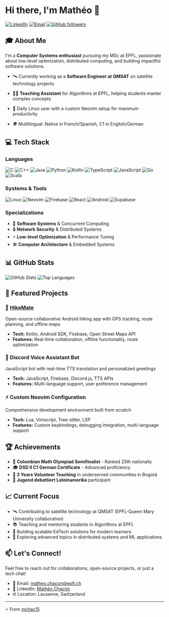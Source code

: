 # Hi there, I'm Mathéo 👋

[![LinkedIn](https://img.shields.io/badge/LinkedIn-0077B5?style=for-the-badge&logo=linkedin&logoColor=white)](https://www.linkedin.com/in/mathéo-chacón-ducommun-dit-verron-32b3251ba)
[![Email](https://img.shields.io/badge/Email-D14836?style=for-the-badge&logo=gmail&logoColor=white)](mailto:matheo.chacon@epfl.ch)
[![GitHub followers](https://img.shields.io/github/followers/mchac15?style=for-the-badge)](https://github.com/mchac15)

## 🎓 About Me

I'm a **Computer Systems enthusiast** pursuing my MSc at EPFL, passionate about low-level optimization, distributed computing, and building impactful software solutions.

- 🛰️ Currently working as a **Software Engineer at QMSAT** on satellite technology projects
- 👨‍🏫 **Teaching Assistant** for Algorithms at EPFL, helping students master complex concepts

- 🐧 Daily Linux user with a custom Neovim setup for maximum productivity
- 🌍 Multilingual: Native in French/Spanish, C1 in English/German

## 💻 Tech Stack

### Languages
![C](https://img.shields.io/badge/C-00599C?style=flat-square&logo=c&logoColor=white)
![C++](https://img.shields.io/badge/C++-00599C?style=flat-square&logo=c%2B%2B&logoColor=white)
![Java](https://img.shields.io/badge/Java-ED8B00?style=flat-square&logo=openjdk&logoColor=white)
![Python](https://img.shields.io/badge/Python-3776AB?style=flat-square&logo=python&logoColor=white)
![Kotlin](https://img.shields.io/badge/Kotlin-7F52FF?style=flat-square&logo=kotlin&logoColor=white)
![TypeScript](https://img.shields.io/badge/TypeScript-007ACC?style=flat-square&logo=typescript&logoColor=white)
![JavaScript](https://img.shields.io/badge/JavaScript-F7DF1E?style=flat-square&logo=javascript&logoColor=black)
![Go](https://img.shields.io/badge/Go-00ADD8?style=flat-square&logo=go&logoColor=white)
![Scala](https://img.shields.io/badge/Scala-DC322F?style=flat-square&logo=scala&logoColor=white)

### Systems & Tools
![Linux](https://img.shields.io/badge/Linux-FCC624?style=flat-square&logo=linux&logoColor=black)
![Neovim](https://img.shields.io/badge/Neovim-57A143?style=flat-square&logo=neovim&logoColor=white)
![Firebase](https://img.shields.io/badge/Firebase-FFCA28?style=flat-square&logo=firebase&logoColor=black)
![React](https://img.shields.io/badge/React-61DAFB?style=flat-square&logo=react&logoColor=black)
![Android](https://img.shields.io/badge/Android-3DDC84?style=flat-square&logo=android&logoColor=white)
![Supabase](https://img.shields.io/badge/Supabase-3FCF8E?style=flat-square&logo=supabase&logoColor=white)

### Specializations
- 🔧 **Software Systems** & Concurrent Computing
- 🔒 **Network Security** & Distributed Systems
- ⚡ **Low-level Optimization** & Performance Tuning
- 🛠️ **Computer Architecture** & Embedded Systems

## 📊 GitHub Stats

![GitHub Stats](https://github-readme-stats.vercel.app/api?username=mchac15&show_icons=true&theme=dark&count_private=true)
![Top Languages](https://github-readme-stats.vercel.app/api/top-langs/?username=mchac15&layout=compact&theme=dark)

## 🚀 Featured Projects

### 🥾 [HikeMate](https://github.com/HikeMate/hikeMateApp)
Open-source collaborative Android hiking app with GPS tracking, route planning, and offline maps
- **Tech:** Kotlin, Android SDK, Firebase, Open Street Maps API
- **Features:** Real-time collaboration, offline functionality, route optimization


### 🤖 Discord Voice Assistant Bot
JavaScript bot with real-time TTS translation and personalized greetings
- **Tech:** JavaScript, Firebase, Discord.js, TTS APIs
- **Features:** Multi-language support, user preference management

### ⚡ Custom Neovim Configuration
Comprehensive development environment built from scratch
- **Tech:** Lua, Vimscript, Tree-sitter, LSP
- **Features:** Custom keybindings, debugging integration, multi-language support

## 🏆 Achievements

- 🥈 **Colombian Math Olympiad Semifinalist** - Ranked 25th nationally
- 🎓 **DSD II C1 German Certificate** - Advanced proficiency
- 🌟 **2 Years Volunteer Teaching** in underserved communities in Bogotá
- 🎤 **Jugend debattiert Lateinamerika** participant

## 📈 Current Focus

- 🛰️ Contributing to satellite technology at QMSAT (EPFL-Queen Mary University collaboration)
- 📚 Teaching and mentoring students in Algorithms at EPFL
- 🚀 Building scalable EdTech solutions for modern learners
- 🔬 Exploring advanced topics in distributed systems and ML applications

## 📫 Let's Connect!

Feel free to reach out for collaborations, open-source projects, or just a tech chat!

- 📧 Email: matheo.chacon@epfl.ch
- 💼 LinkedIn: [Mathéo Chacón](https://www.linkedin.com/in/mathéo-chacón-ducommun-dit-verron-32b3251ba)
- 🌐 Location: Lausanne, Switzerland

---

⭐️ From [mchac15](https://github.com/mchac15)
